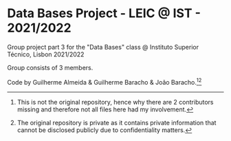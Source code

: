 # Data Bases Project - LEIC @ IST - 2021/2022

Group project part 3 for the "Data Bases" class @ Instituto Superior Técnico, Lisbon 2021/2022

Group consists of 3 members.

Code by Guilherme Almeida & Guilherme Baracho & João Baracho.[^1][^2]

[^1]: This is not the original repository, hence why there are 2 contributors missing and therefore not all files here had my involvement. 
[^2]: The original repository is private as it contains private information that cannot be disclosed publicly due to confidentiality matters.
